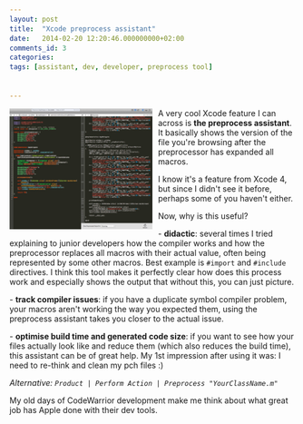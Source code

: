 ```yaml
---
layout: post
title:  "Xcode preprocess assistant"
date:   2014-02-20 12:20:46.000000000+02:00
comments_id: 3
categories: 
tags: [assistant, dev, developer, preprocess tool]


---
```


<img style="float: left; margin: 0px 10px 0px 0px" width="50%" src="/assets/xcode_preprocess_assistant.jpg">

A very cool Xcode feature I can across is **the preprocess assistant**. It basically shows the version of the file you\'re browsing after the preprocessor has expanded all macros.

I know it\'s a feature from Xcode 4, but since I didn\'t see it before, perhaps some of you haven\'t either.

Now, why is this useful?

\- **didactic**: several times I tried explaining to junior developers how the compiler works and how the preprocessor replaces all macros with their actual value, often being represented by some other macros. Best example is `#import` and `#include` directives. I think this tool makes it perfectly clear how does this process work and especially shows the output that without this, you can just picture.

\- **track compiler issues**: if you have a duplicate symbol compiler problem, your macros aren\'t working the way you expected them, using the preprocess assistant takes you closer to the actual issue.

\- **optimise build time and generated code size**: if you want to see how your files actually look like and reduce them (which also reduces the build time), this assistant can be of great help. My 1st impression after using it was: I need to re-think and clean my pch files :)

*Alternative: `Product | Perform Action | Preprocess "YourClassName.m"`*

My old days of CodeWarrior development make me think about what great job has Apple done with their dev tools.

